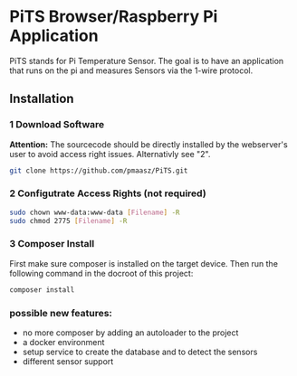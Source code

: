 # PiTS Browser/Raspberry Pi Application

PiTS stands for Pi Temperature Sensor. The goal is to have an application that runs on the pi and measures Sensors via 
the 1-wire protocol.

## Installation

### 1 Download Software

**Attention:** The sourcecode should be directly installed by the 
webserver's user to avoid access right issues. Alternativly see "2".

```bash
git clone https://github.com/pmaasz/PiTS.git
```

### 2 Configutrate Access Rights (not required)

```bash
sudo chown www-data:www-data [Filename] -R
sudo chmod 2775 [Filename] -R
```

### 3 Composer Install

First make sure composer is installed on the target device.
Then run the following command in the docroot of this project:

````bash
composer install
````

### possible new features: 
- no more composer by adding an autoloader to the project
- a docker environment
- setup service to create the database and to detect the sensors
- different sensor support
